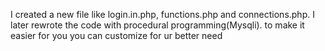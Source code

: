 I created a new file like login.in.php, functions.php and connections.php.
I later rewrote the code with procedural programming(Mysqli). to make it easier for you you can customize for ur better need

